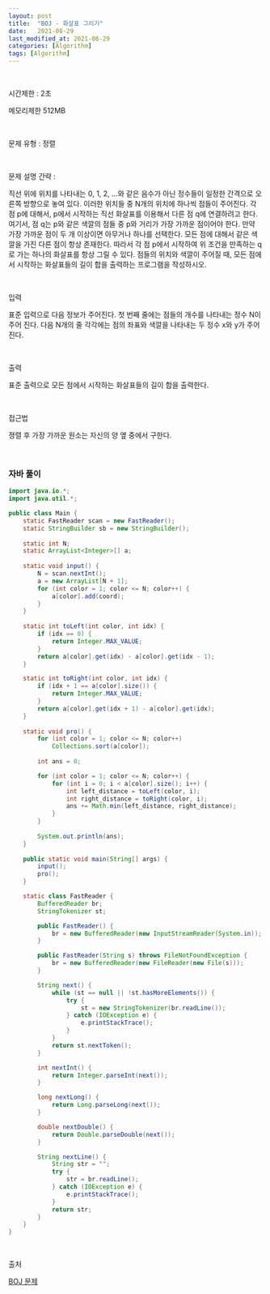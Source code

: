 ```yaml
---
layout: post
title:  "BOJ - 화살표 그리기"
date:   2021-08-29
last_modified_at: 2021-08-29
categories: [Algorithm]
tags: [Algorithm]
---
```


<br/>

시간제한 : 2초

메모리제한 512MB

<br/>

문제 유형 : 정렬

<br/>

문제 설명 간략 :    

직선 위에 위치를 나타내는 0, 1, 2, ...와 같은 음수가 아닌 정수들이 일정한 간격으로 오른쪽 방향으로 놓여 있다. 이러한 위치들 중 N개의 위치에 하나씩 점들이 주어진다.
각 점 p에 대해서, p에서 시작하는 직선 화살표를 이용해서 다른 점 q에 연결하려고 한다. 여기서, 점 q는 p와 같은 색깔의 점들 중 p와 거리가 가장 가까운 점이어야 한다. 만약 가장 가까운 점이 두 개 이상이면 아무거나 하나를 선택한다.
모든 점에 대해서 같은 색깔을 가진 다른 점이 항상 존재한다. 따라서 각 점 p에서 시작하여 위 조건을 만족하는 q로 가는 하나의 화살표를 항상 그릴 수 있다.
점들의 위치와 색깔이 주어질 때, 모든 점에서 시작하는 화살표들의 길이 합을 출력하는 프로그램을 작성하시오.

<br/>

입력

표준 입력으로 다음 정보가 주어진다. 첫 번째 줄에는 점들의 개수를 나타내는 정수 N이 주어 진다. 다음 N개의 줄 각각에는 점의 좌표와 색깔을 나타내는 두 정수 x와 y가 주어진다.

<br/>

출력

표준 출력으로 모든 점에서 시작하는 화살표들의 길이 합을 출력한다.
 
<br/>
   
접근법

졍렬 후 가장 가까운 원소는 자신의 양 옆 중에서 구한다.

<br/>

### 자바 풀이

```java
import java.io.*;
import java.util.*;

public class Main {
    static FastReader scan = new FastReader();
    static StringBuilder sb = new StringBuilder();
    
    static int N;
    static ArrayList<Integer>[] a;
    
    static void input() {
        N = scan.nextInt();
        a = new ArrayList[N + 1];
        for (int color = 1; color <= N; color++) {
            a[color].add(coord);
        }
    }
    
    static int toLeft(int color, int idx) {
        if (idx == 0) {
            return Integer.MAX_VALUE;
        }
        return a[color].get(idx) - a[color].get(idx - 1);
    }

    static int toRight(int color, int idx) {
        if (idx + 1 == a[color].size()) {
            return Integer.MAX_VALUE;
        }
        return a[color].get(idx + 1) - a[color].get(idx);
    }
    
    static void pro() {
        for (int color = 1; color <= N; color++)
            Collections.sort(a[color]);
        
        int ans = 0;

        for (int color = 1; color <= N; color++) {
            for (int i = 0; i < a[color].size(); i++) {
                int left_distance = toLeft(color, i);
                int right_distance = toRight(color, i);
                ans += Math.min(left_distance, right_distance);
            }
        }
        
        System.out.println(ans);
    }
    
    public static void main(String[] args) {
        input();
        pro();
    }

    static class FastReader {
        BufferedReader br;
        StringTokenizer st;

        public FastReader() {
            br = new BufferedReader(new InputStreamReader(System.in));
        }

        public FastReader(String s) throws FileNotFoundException {
            br = new BufferedReader(new FileReader(new File(s)));
        }

        String next() {
            while (st == null || !st.hasMoreElements()) {
                try {
                    st = new StringTokenizer(br.readLine());
                } catch (IOException e) {
                    e.printStackTrace();
                }
            }
            return st.nextToken();
        }

        int nextInt() {
            return Integer.parseInt(next());
        }

        long nextLong() {
            return Long.parseLong(next());
        }

        double nextDouble() {
            return Double.parseDouble(next());
        }

        String nextLine() {
            String str = "";
            try {
                str = br.readLine();
            } catch (IOException e) {
                e.printStackTrace();
            }
            return str;
        }
    }
}

```

<br/>

출처

[BOJ 문제](https://www.acmicpc.net/problem/15970)